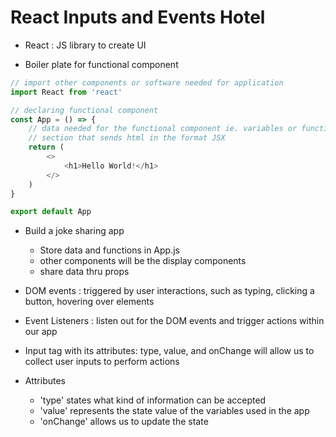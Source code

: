 # React Inputs and Events Hotel

- React : JS library to create UI

- Boiler plate for functional component
```javascript
// import other components or software needed for application
import React from 'react'

// declaring functional component
const App = () => {
    // data needed for the functional component ie. variables or functions
    // section that sends html in the format JSX
    return (
        <>
            <h1>Hello World!</h1>
        </>
    )
}

export default App
```

- Build a joke sharing app
    - Store data and functions in App.js
    - other components will be the display components
    - share data thru props

- DOM events : triggered by user interactions, such as typing, clicking a button, hovering over elements
- Event Listeners : listen out for the DOM events and trigger actions within our app

- Input tag with its attributes: type, value, and onChange will allow us to collect user inputs to perform actions

- Attributes
    - 'type' states what kind of information can be accepted
    - 'value' represents the state value of the variables used in the app
    - 'onChange' allows us to update the state